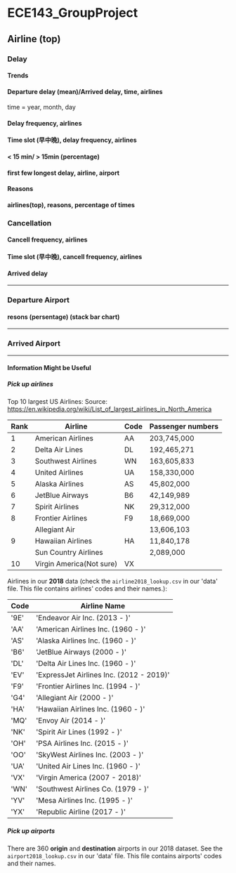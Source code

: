 # ECE143_GroupProject

## Airline (top)

### Delay

#### Trends
#### Departure delay (mean)/Arrived delay, time, airlines
time = year, month, day
#### Delay frequency, airlines
#### Time slot (早中晚), delay frequency, airlines
#### < 15 min/ > 15min (percentage)
#### first few longest delay, airline, airport

#### Reasons
#### airlines(top), reasons, percentage of times

### Cancellation

#### Cancell frequency, airlines
#### Time slot (早中晚), cancell frequency, airlines


#### Arrived delay 


----

### Departure Airport

#### resons (persentage) (stack bar chart)

----

### Arrived Airport
----

#### Information Might be Useful

##### Pick up airlines

Top 10 largest US Airlines:
Source: https://en.wikipedia.org/wiki/List_of_largest_airlines_in_North_America

|Rank|Airline|Code|Passenger numbers|
|---|---|---|---|
|1|American Airlines|AA|203,745,000|
|2|Delta Air Lines|DL|192,465,271|
|3|Southwest Airlines|WN|163,605,833|
|4|United Airlines|UA|158,330,000|
|5|Alaska Airlines|AS|45,802,000|
|6|JetBlue Airways|B6|42,149,989|
|7|Spirit Airlines|NK|29,312,000|
|8|Frontier Airlines|F9|18,669,000|
||Allegiant Air||13,606,103|
|9|Hawaiian Airlines|HA|11,840,178|
||Sun Country Airlines||2,089,000|
|10|Virgin America(Not sure)|VX||

Airlines in our **2018** data (check the `airline2018_lookup.csv` in our 'data' file. This file contains airlines' codes and their names.):

|Code|Airline Name|
|---|---|
|'9E'| 'Endeavor Air Inc. (2013 - )'|
|'AA'| 'American Airlines Inc. (1960 - )'|
|'AS'| 'Alaska Airlines Inc. (1960 - )'|
|'B6'| 'JetBlue Airways (2000 - )'|
|'DL'| 'Delta Air Lines Inc. (1960 - )'|
|'EV'| 'ExpressJet Airlines Inc. (2012 - 2019)'|
|'F9'| 'Frontier Airlines Inc. (1994 - )'|
|'G4'| 'Allegiant Air (2000 - )'|
|'HA'| 'Hawaiian Airlines Inc. (1960 - )'|
|'MQ'| 'Envoy Air (2014 - )'|
|'NK'| 'Spirit Air Lines (1992 - )'|
|'OH'| 'PSA Airlines Inc. (2015 - )'|
|'OO'| 'SkyWest Airlines Inc. (2003 - )'|
|'UA'| 'United Air Lines Inc. (1960 - )'|
|'VX'| 'Virgin America (2007 - 2018)'|
|'WN'| 'Southwest Airlines Co. (1979 - )'|
|'YV'| 'Mesa Airlines Inc. (1995 - )'|
|'YX'| 'Republic Airline (2017 - )'|

##### Pick up airports

There are 360 **origin** and **destination** airports in our 2018 dataset. See the `airport2018_lookup.csv` in our 'data' file. This file contains airports' codes and their names.